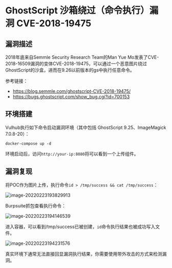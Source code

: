 # GhostScript 沙箱绕过（命令执行）漏洞 CVE-2018-19475

## 漏洞描述

2018年底来自Semmle Security Research Team的Man Yue Mo发表了CVE-2018-16509漏洞的变体CVE-2018-19475，可以通过一个恶意图片绕过GhostScript的沙盒，进而在9.26以前版本的gs中执行任意命令。

参考链接：

- https://blog.semmle.com/ghostscript-CVE-2018-19475/
- https://bugs.ghostscript.com/show_bug.cgi?id=700153

## 环境搭建

Vulhub执行如下命令启动漏洞环境（其中包括 GhostScript 9.25、ImageMagick 7.0.8-20）：

```
docker-compose up -d
```

环境启动后，访问`http://your-ip:8080`将可以看到一个上传组件。

## 漏洞复现

将POC作为图片上传，执行命令`id > /tmp/success && cat /tmp/success`：

![image-20220223193829913](https://typora-1308934770.cos.ap-beijing.myqcloud.com/202202231938971.png)





Burpsuite抓包查看执行命令：

![image-20220223194146539](https://typora-1308934770.cos.ap-beijing.myqcloud.com/202202231941627.png)

进入容器，可以看到/tmp/success已被创建，`id`命令执行结果也被成功写入文件。

![image-20220223194231576](https://typora-1308934770.cos.ap-beijing.myqcloud.com/202202231942655.png)

真实环境下通常无法直接回显漏洞执行结果，你需要使用带外攻击的方式来检测漏洞。

